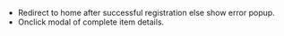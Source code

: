 - Redirect to home after successful registration else show error popup.
- Onclick modal of complete item details.
